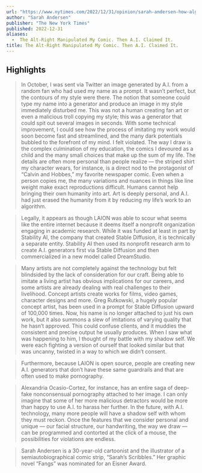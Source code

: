 ```yaml
---
url: "https://www.nytimes.com/2022/12/31/opinion/sarah-andersen-how-algorithim-took-my-work.html"
author: "Sarah Andersen"
publisher: "The New York Times"
published: 2022-12-31
aliases:
  -  The Alt-Right Manipulated My Comic. Then A.I. Claimed It.
title: The Alt-Right Manipulated My Comic. Then A.I. Claimed It.
---
```


## Highlights
> In October, I was sent via Twitter an image generated by A.I. from a random fan who had used my name as a prompt. It wasn’t perfect, but the contours of my style were there. The notion that someone could type my name into a generator and produce an image in my style immediately disturbed me. This was not a human creating fan art or even a malicious troll copying my style; this was a generator that could spit out several images in seconds. With some technical improvement, I could see how the process of imitating my work would soon become fast and streamlined, and the many dark potentials bubbled to the forefront of my mind. I felt violated. The way I draw is the complex culmination of my education, the comics I devoured as a child and the many small choices that make up the sum of my life. The details are often more personal than people realize — the striped shirt my character wears, for instance, is a direct nod to the protagonist of “Calvin and Hobbes,” my favorite newspaper comic. Even when a person copies me, the many variations and nuances in things like line weight make exact reproductions difficult. Humans cannot help bringing their own humanity into art. Art is deeply personal, and A.I. had just erased the humanity from it by reducing my life’s work to an algorithm.

> Legally, it appears as though LAION was able to scour what seems like the entire internet because it deems itself a nonprofit organization engaging in academic research. While it was funded at least in part by Stability AI, the company that created Stable Diffusion, it is technically a separate entity. Stability AI then used its nonprofit research arm to create A.I. generators first via Stable Diffusion and then commercialized in a new model called DreamStudio.

> Many artists are not completely against the technology but felt blindsided by the lack of consideration for our craft. Being able to imitate a living artist has obvious implications for our careers, and some artists are already dealing with real challenges to their livelihood. Concept artists create works for films, video games, character designs and more. Greg Rutkowski, a hugely popular concept artist, has been used in a prompt for Stable Diffusion upward of 100,000 times. Now, his name is no longer attached to just his own work, but it also summons a slew of imitations of varying quality that he hasn’t approved. This could confuse clients, and it muddies the consistent and precise output he usually produces. When I saw what was happening to him, I thought of my battle with my shadow self. We were each fighting a version of ourself that looked similar but that was uncanny, twisted in a way to which we didn’t consent.

> Furthermore, because LAION is open source, people are creating new A.I. generators that don’t have these same guardrails and that are often used to make pornography.

> Alexandria Ocasio-Cortez, for instance, has an entire saga of deep-fake nonconsensual pornography attached to her image. I can only imagine that some of her more malicious detractors would be more than happy to use A.I. to harass her further. In the future, with A.I. technology, many more people will have a shadow self with whom they must reckon. Once the features that we consider personal and unique — our facial structure, our handwriting, the way we draw — can be programmed and contorted at the click of a mouse, the possibilities for violations are endless.

> Sarah Andersen is a 30-year-old cartoonist and the illustrator of a semiautobiographical comic strip, “Sarah’s Scribbles.” Her graphic novel “Fangs” was nominated for an Eisner Award.

